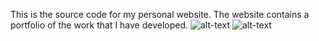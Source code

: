 This is the source code for my personal website. The website contains a portfolio of the work that I have developed. 
![alt-text](https://img.shields.io/badge/powered%20by-jekyll-blue.svg)
![alt-text](https://travis-ci.org/anthonytec2/anthonytec2.github.io.svg?branch=master)
